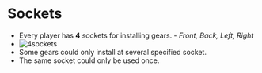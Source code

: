 # Sockets
- Every player has **4** sockets for installing gears. - *Front, Back, Left, Right*
- ![4sockets](https://github.com/Trevor802/Tac/blob/master/GameDesignDocument/Player/Sockets/4sockets.jpg)
- Some gears could only install at several specified socket.
- The same socket could only be used once.